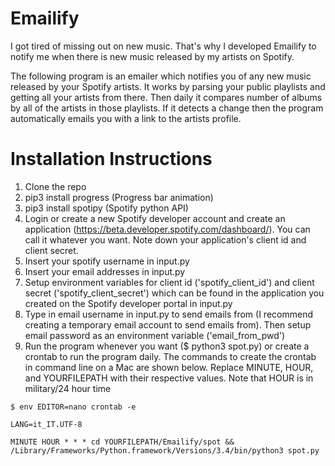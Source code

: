 # Emailify

I got tired of missing out on new music. That's why I developed Emailify to notify me when there is new music released by my artists on Spotify.

The following program is an emailer which notifies you of any new music released by your Spotify artists. It works by parsing your public playlists and getting all your artists from there. Then daily it compares number of albums by all of the artists in those playlists. If it detects a change then the program automatically emails you with a link to the artists profile.

# Installation Instructions
1. Clone the repo
2. pip3 install progress (Progress bar animation)
3. pip3 install spotipy (Spotify python API)
4. Login or create a new Spotify developer account and create an application (https://beta.developer.spotify.com/dashboard/). You can call it whatever you want. Note down your application's client id and client secret.
5. Insert your spotify username in input.py
6. Insert your email addresses in input.py
7. Setup environment variables for client id ('spotify\_client\_id') and client secret ('spotify\_client\_secret') which can be found in the application you created on the Spotify developer portal in input.py
8. Type in email username in input.py to send emails from (I recommend creating a temporary email account to send emails from). Then setup email password as an environment variable ('email\_from\_pwd')
9. Run the program whenever you want ($ python3 spot.py) or create a crontab to run the program daily. The commands to create the crontab in command line on a Mac are shown below. Replace MINUTE, HOUR, and YOURFILEPATH with their respective values. Note that HOUR is in military/24 hour time

`$ env EDITOR=nano crontab -e`


    LANG=it_IT.UTF-8 

    MINUTE HOUR * * * cd YOURFILEPATH/Emailify/spot && /Library/Frameworks/Python.framework/Versions/3.4/bin/python3 spot.py
